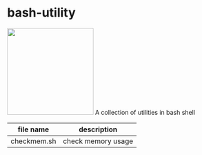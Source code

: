# bash-utility
<img src="https://logotypemaker.com/logo-previews/lr_cl8nyjptd0001s4etqt14t8d4/logo.png" width=200 />
A collection of utilities in bash shell

|file name| description |
|---|---|
|checkmem.sh | check memory usage |
